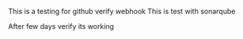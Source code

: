 This is a testing for github verify webhook
This is test with sonarqube

After few days verify its working
